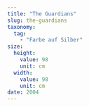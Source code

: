 ```yaml
---
title: "The Guardians"
slug: the-guardians
taxonomy:
  tag:
    - "Farbe auf Silber"
size:
  height:
    value: 98
    unit: cm
  width:
    value: 98
    unit: cm
date: 2004
---
```


